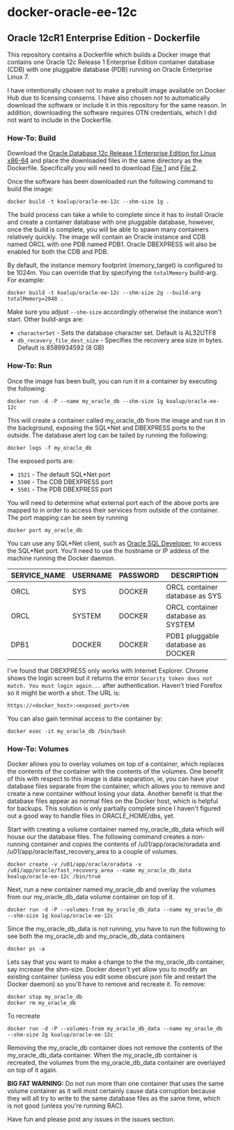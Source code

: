docker-oracle-ee-12c
============================
## Oracle 12cR1 Enterprise Edition - Dockerfile
This repository contains a Dockerfile which builds a Docker image that contains one Oracle 12c Release 1 Enterprise Edition container database (CDB) with one pluggable database (PDB) running on Oracle Enterprise Linux 7. 

I have intentionally chosen not to make a prebuilt image available on Docker Hub due to licensing conserns. I have also chosen not to automatically download the software or include it in this repository for the same reason. In addition, downloading the software requires OTN credentials, which I did not want to include in the Dockerfile.  

### How-To: Build
Download the [Oracle Database 12c Release 1 Enterprise Edition for Linux x86-64](http://www.oracle.com/technetwork/database/enterprise-edition/downloads/index.html) and place the downloaded files in the same directory as the Dockerfile. Specifically you will need to download [File 1](http://download.oracle.com/otn/linux/oracle12c/121020/linuxamd64_12102_database_1of2.zip) and [File 2](http://download.oracle.com/otn/linux/oracle12c/121020/linuxamd64_12102_database_2of2.zip). 

Once the software has been downloaded run the following command to build the image:
```
docker build -t koalup/oracle-ee-12c --shm-size 1g .
```
The build process can take a while to complete since it has to install Oracle and create a container database with one pluggable database, however, once the build is complete, you will be able to spawn many containers relatively quickly. The image will contain an Oracle instance and CDB named ORCL with one PDB named PDB1. Oracle DBEXPRESS will also be enabled for both the CDB and PDB. 

By default, the instance memory footprint (memory_target) is configured to be 1024m. You can override that by specifying the `totalMemory` build-arg. For example:
```
docker build -t koalup/oracle-ee-12c --shm-size 2g --build-arg totalMemory=2048 .
```
Make sure you adjust `--shm-size` accordingly otherwise the instance won't start. Other build-args are:
* `characterSet` - Sets the database character set. Default is AL32UTF8
* `db_recovery_file_dest_size` - Specifies the recovery area size in bytes. Default is 8589934592 (8 GB)

### How-To: Run
Once the image has been built, you can run it in a container by executing the following:
```
docker run -d -P --name my_oracle_db --shm-size 1g koalup/oracle-ee-12c
```
This will create a container called my_oracle_db from the image and run it in the background, exposing the SQL*Net and DBEXPRESS ports to the outside. The database alert log can be tailed by running the following:
```
docker logs -f my_oracle_db
```
The exposed ports are:
* `1521` - The default SQL*Net port
* `5500` - The CDB DBEXPRESS port
* `5501` - The PDB DBEXPRESS port

You will need to determine what external port each of the above ports are mapped to in order to access their services from outside of the container. The port mapping can be seen by running 
```
docker port my_oracle_db
```
You can use any SQL\*Net client, such as [Oracle SQL Developer](http://www.oracle.com/technetwork/developer-tools/sql-developer/overview/index-097090.html), to access the SQL\*Net port. You'll need to use the hostname or IP addess of the machine running the Docker daemon. 

SERVICE_NAME|USERNAME|PASSWORD|DESCRIPTION
---|---|---|---
ORCL|SYS|DOCKER|ORCL container database as SYS
ORCL|SYSTEM|DOCKER|ORCL container database as SYSTEM
DPB1|DOCKER|DOCKER|PDB1 pluggable database as DOCKER

I've found that DBEXPRESS only works with Internet Explorer. Chrome shows the login screen but it returns the error `Security token does not match. You must login again...` after authentication. Haven't tried Forefox so it might be worth a shot. The URL is:

```
https://<docker_host>:<exposed_port>/em
```

You can also gain terminal access to the container by:
```
docker exec -it my_oracle_db /bin/bash
``` 
### How-To: Volumes
Docker allows you to overlay volumes on top of a container, which replaces the contents of the container with the contents of the volumes. One benefit of this with respect to this image is data separation, ie, you can have your database files separate from the container, which allows you to remove and create a new container without losing your data. Another benefit is that the database files appear as normal files on the Docker host, which is helpful for backups. This solution is only partially complete since I haven't figured out a good way to handle files in ORACLE_HOME/dbs, yet.  

Start with creating a volume container named my_oracle_db_data which will house our the database files. The following command creates a non-running container and copies the contents of /u01/app/oracle/oradata and /u01/app/oracle/fast_recovery_area to a couple of volumes. 
```
docker create -v /u01/app/oracle/oradata -v /u01/app/oracle/fast_recovery_area --name my_oracle_db_data koalup/oracle-ee-12c /bin/true
```
Next, run a new container named my_oracle_db and overlay the volumes from our my_oracle_db_data volume container on top of it. 
```
docker run -d -P --volumes-from my_oracle_db_data --name my_oracle_db --shm-size 1g koalup/oracle-ee-12c
```
Since the my_oracle_db_data is not running, you have to run the following to see both the my_oracle_db and my_oracle_db_data containers
```
docker ps -a
```
Lets say that you want to make a change to the the my_oracle_db container, say increase the shm-size. Docker doesn't yet allow you to modify an existing container (unless you edit some obscure json file and restart the Docker daemon) so you'll have to remove and recreate it. To remove:
```
docker stop my_oracle_db
docker rm my_oracle_db
```
To recreate
```
docker run -d -P --volumes-from my_oracle_db_data --name my_oracle_db --shm-size 2g koalup/oracle-ee-12c
```
Removing the my_oracle_db container does not remove the contents of the my_oracle_db_data container. When the my_oracle_db container is recreated, the volumes from the my_oracle_db_data container are overlayed on top of it again. 

**BIG FAT WARNING:** Do not run more than one container that uses the same volume container as it will most certainly cause data corruption because they will all try to write to the same database files as the same time, which is not good (unless you're running RAC). 

Have fun and please post any issues in the issues section. 
